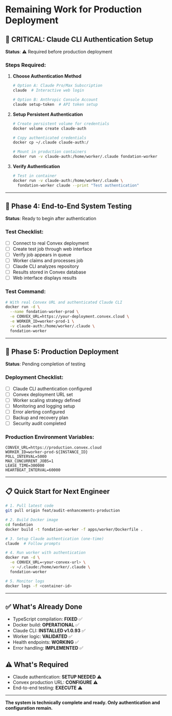 # Remaining Work for Production Deployment

## 🔐 CRITICAL: Claude CLI Authentication Setup

**Status**: ⚠️ Required before production deployment

### Steps Required:

1. **Choose Authentication Method**
   ```bash
   # Option A: Claude Pro/Max Subscription
   claude  # Interactive web login
   
   # Option B: Anthropic Console Account
   claude setup-token  # API token setup
   ```

2. **Setup Persistent Authentication**
   ```bash
   # Create persistent volume for credentials
   docker volume create claude-auth
   
   # Copy authenticated credentials
   docker cp ~/.claude claude-auth:/
   
   # Mount in production containers
   docker run -v claude-auth:/home/worker/.claude fondation-worker
   ```

3. **Verify Authentication**
   ```bash
   # Test in container
   docker run -v claude-auth:/home/worker/.claude \
     fondation-worker claude --print "Test authentication"
   ```

---

## 🧪 Phase 4: End-to-End System Testing

**Status**: Ready to begin after authentication

### Test Checklist:
- [ ] Connect to real Convex deployment
- [ ] Create test job through web interface
- [ ] Verify job appears in queue
- [ ] Worker claims and processes job
- [ ] Claude CLI analyzes repository
- [ ] Results stored in Convex database
- [ ] Web interface displays results

### Test Command:
```bash
# With real Convex URL and authenticated Claude CLI
docker run -d \
  --name fondation-worker-prod \
  -e CONVEX_URL=https://your-deployment.convex.cloud \
  -e WORKER_ID=worker-prod-1 \
  -v claude-auth:/home/worker/.claude \
  fondation-worker
```

---

## 🚀 Phase 5: Production Deployment

**Status**: Pending completion of testing

### Deployment Checklist:
- [ ] Claude CLI authentication configured
- [ ] Convex deployment URL set
- [ ] Worker scaling strategy defined
- [ ] Monitoring and logging setup
- [ ] Error alerting configured
- [ ] Backup and recovery plan
- [ ] Security audit completed

### Production Environment Variables:
```env
CONVEX_URL=https://production.convex.cloud
WORKER_ID=worker-prod-${INSTANCE_ID}
POLL_INTERVAL=5000
MAX_CONCURRENT_JOBS=1
LEASE_TIME=300000
HEARTBEAT_INTERVAL=60000
```

---

## 📋 Quick Start for Next Engineer

```bash
# 1. Pull latest code
git pull origin feat/audit-enhancements-production

# 2. Build Docker image
cd fondation
docker build -t fondation-worker -f apps/worker/Dockerfile .

# 3. Setup Claude authentication (one-time)
claude  # Follow prompts

# 4. Run worker with authentication
docker run -d \
  -e CONVEX_URL=<your-convex-url> \
  -v ~/.claude:/home/worker/.claude \
  fondation-worker

# 5. Monitor logs
docker logs -f <container-id>
```

---

## ✅ What's Already Done

- TypeScript compilation: **FIXED** ✅
- Docker build: **OPERATIONAL** ✅
- Claude CLI: **INSTALLED v1.0.93** ✅
- Worker logic: **VALIDATED** ✅
- Health endpoints: **WORKING** ✅
- Error handling: **IMPLEMENTED** ✅

## ⚠️ What's Required

- Claude authentication: **SETUP NEEDED** ⚠️
- Convex production URL: **CONFIGURE** ⚠️
- End-to-end testing: **EXECUTE** ⚠️

---

**The system is technically complete and ready. Only authentication and configuration remain.**